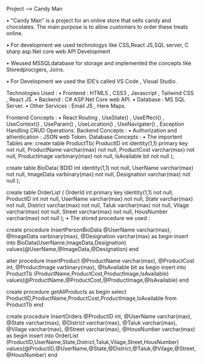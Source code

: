 Project --> Candy Man

• "Candy Man" is a project for an online store that sells candy and chocolates. The main purpose is to allow customers to order these treats online.

• For development we used technologys like CSS,React JS,SQL server, C sharp asp.Net core web API Development

• Weused MSSQLdatabase for storage and implemented the concepts like Storedprocigers, Joins.

• For Development we used the IDE’s called VS Code , Visual Studio.

Technologies Used : 
  • Frontend : HTML5 , CSS3 , Javascript , Tailwind CSS , React JS. 
  • Backend : C# ASP.Net Core web API. 
  • Database : MS SQL Server. 
  • Other Services : Email JS , Here Maps.

Frontend Concepts : 
  • React Routing , UseState() , UseEffect() , UseContext() , UseParam() , UseLocation() , UseNavigater() , Exception Handling CRUD Operations. 
Backend Concepts : 
  • Authorization and athentication : JSON web Token. 
Database Concepts :
  • The importent Tables are:
create table ProductTb(
	ProductID int identity(1,1) primary key not null,
	ProductName varchar(max) not null,
	ProductCost varchar(max) not null,
	ProductImage varbinary(max) not null,
	IsAvailable bit not null
);

create table BioData(
	BDID int identity(1,1) not null,
	UserName varchar(max) not null,
	ImageData varbinary(max) not null,
	Designation varchar(max) not null
);

create table OrderList
(
	OrderId int primary key identity(1,1) not null,
	ProductID int not null,
	UserName varchar(max) not null,
	State varchar(max) not null,
	District varchar(max) not null,
	Taluk varchar(max) not null,
	Vilage varchar(max) not null,
	Street varchar(max) not null,
	HousNumber varchar(max) not null
);
• The stored procedure we used :

create procedure InsertPersonBioData
@UserName varchar(max),
@ImageData varbinary(max),
@Designation varchar(max)
as begin
	insert into BioData(UserName,ImageData,Designation) values(@UserName,@ImageData,@Designation)
end


alter procedure InsertProduct
@ProductName varchar(max),
@ProductCost int,
@ProductImage varbinary(max),
@IsAvailable bit
 as begin 
	insert into ProductTb (ProductName,ProductCost,ProductImage,IsAvailable) values(@ProductName,@ProductCost,@ProductImage,@IsAvailable)
 end


 create procedure getAllProducts 
as begin 
	select ProductID,ProductName,ProductCost,ProductImage,IsAvailable from ProductTb
end


create procedure InsertOrders
@ProductID int,
@UserName varchar(max),
@State varchar(max),
@District varchar(max),
@Taluk varchar(max),
@Vilage varchar(max),
@Street varchar(max),
@HousNumber varchar(max)
as begin
	insert into OrderList (ProductID,UserName,State,District,Taluk,Vilage,Street,HousNumber) values(@ProductID,@UserName,@State,@District,@Taluk,@Vilage,@Street,@HousNumber)
end


